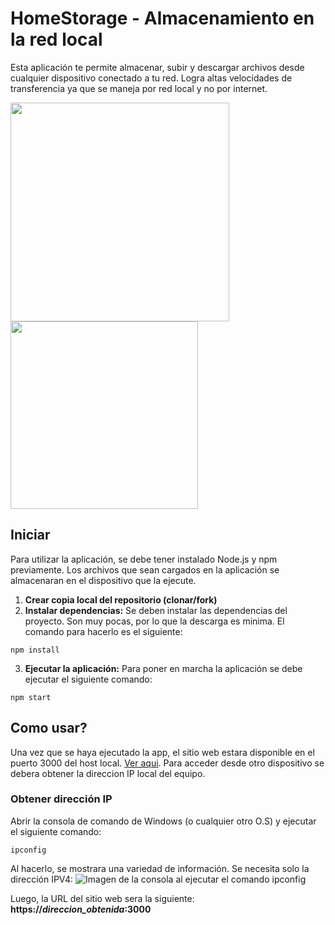 # HomeStorage - Almacenamiento en la red **local**
Esta aplicación te permite almacenar, subir y descargar archivos desde cualquier dispositivo conectado a tu red. Logra altas velocidades de transferencia ya que se maneja por red local y no por internet.

<div>
  <img width="350" src="https://github.com/mirkete/my-own-cloud-storage/assets/67495604/52566ccc-0983-4867-b1cb-f1251c9699a3" />
  <img width="300" src="https://github.com/mirkete/my-own-cloud-storage/assets/67495604/ee054b30-e917-4352-ad1a-d6c03b07f669" />
</div>

## Iniciar
Para utilizar la aplicación, se debe tener instalado Node.js y npm previamente. Los archivos que sean cargados en la aplicación se almacenaran en el dispositivo que la ejecute.

1. **Crear copia local del repositorio (clonar/fork)**
3. **Instalar dependencias:**
Se deben instalar las dependencias del proyecto. Son muy pocas, por lo que la descarga es minima. El comando para hacerlo es el siguiente:
```
npm install
```

3. **Ejecutar la aplicación:**
Para poner en marcha la aplicación se debe ejecutar el siguiente comando:
```
npm start
```

## Como usar?
Una vez que se haya ejecutado la app, el sitio web estara disponible en el puerto 3000 del host local. [Ver aqui](http://localhost:3000/). Para acceder desde otro dispositivo se debera
obtener la direccion IP local del equipo.

### Obtener dirección IP
Abrir la consola de comando de Windows (o cualquier otro O.S) y ejecutar el siguiente comando:
```
ipconfig
```
Al hacerlo, se mostrara una variedad de información. Se necesita solo la dirección IPV4:
![Imagen de la consola al ejecutar el comando ipconfig](https://signal.avg.com/hs-fs/hubfs/Blog_Content/Avg/Signal/AVG%20Signal%20Images/how_to_find_your_ip_address_signal_refresh/img-09.png?width=614&height=424&name=img-09.png)

Luego, la URL del sitio web sera la siguiente: 
**https://*direccion_obtenida*:3000**
